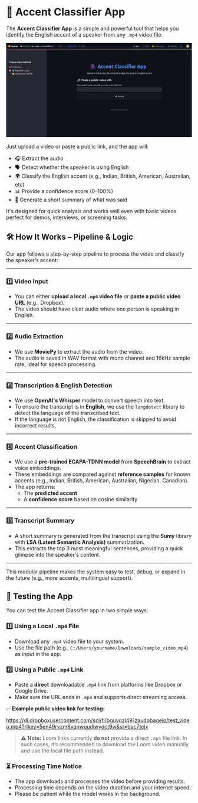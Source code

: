# 🎯 Accent Classifier App

The **Accent Classifier App** is a simple and powerful tool that helps you identify the English accent of a speaker from any `.mp4` video file. 

![App Screenshot](screenshot_app.png)

Just upload a video or paste a public link, and the app will:

- 🎧 Extract the audio
- 🗣️ Detect whether the speaker is using English
- 🌍 Classify the English accent (e.g., Indian, British, American, Australian, etc)
- 📊 Provide a confidence score (0–100%)
- 📝 Generate a short summary of what was said

It's designed for quick analysis and works well even with basic videos perfect for demos, interviews, or screening tasks.

## 🛠️ How It Works – Pipeline & Logic

Our app follows a step-by-step pipeline to process the video and classify the speaker’s accent:

---

### 1️⃣ Video Input

- You can either **upload a local `.mp4` video file** or **paste a public video URL** (e.g., Dropbox).
- The video should have clear audio where one person is speaking in English.

---

### 2️⃣ Audio Extraction

- We use **MoviePy** to extract the audio from the video.
- The audio is saved in WAV format with mono channel and 16kHz sample rate, ideal for speech processing.

---
### 3️⃣ Transcription & English Detection

- We use **OpenAI's Whisper** model to convert speech into text.
- To ensure the transcript is in **English**, we use the `langdetect` library to detect the language of the transcribed text.
- If the language is not English, the classification is skipped to avoid incorrect results.

---

### 4️⃣ Accent Classification

- We use a **pre-trained ECAPA-TDNN model** from **SpeechBrain** to extract voice embeddings.
- These embeddings are compared against **reference samples** for known accents (e.g., Indian, British, American, Australian, Nigerian, Canadian).
- The app returns:
  - The **predicted accent**
  - A **confidence score** based on cosine similarity

---

### 5️⃣ Transcript Summary

- A short summary is generated from the transcript using the **Sumy** library with **LSA (Latent Semantic Analysis)** summarization.
- This extracts the top 3 most meaningful sentences, providing a quick glimpse into the speaker's content.

---

This modular pipeline makes the system easy to test, debug, or expand in the future (e.g., more accents, multilingual support).

## 🧪 Testing the App

You can test the Accent Classifier app in two simple ways:

### 1️⃣ Using a Local `.mp4` File
- Download any `.mp4` video file to your system.
- Use the file path (e.g., `C:/Users/yourname/Downloads/sample_video.mp4`) as input in the app.

### 2️⃣ Using a Public `.mp4` Link
- Paste a **direct** downloadable `.mp4` link from platforms like Dropbox or Google Drive.
- Make sure the URL ends in `.mp4` and supports direct streaming access.

✅ **Example public video link for testing:**

https://dl.dropboxusercontent.com/scl/fi/pguvqzl491zaudobageip/test_video.mp4?rlkey=5en49rvzm8vqnwuudiwydct9w&st=bac7tejx

> ⚠️ **Note:** Loom links currently **do not** provide a direct `.mp4` file link. In such cases, it’s recommended to download the Loom video manually and use the local file path instead.

### ⏳ Processing Time Notice

- The app downloads and processes the video before providing results.
- Processing time depends on the video duration and your internet speed.
- Please be patient while the model works in the background.
